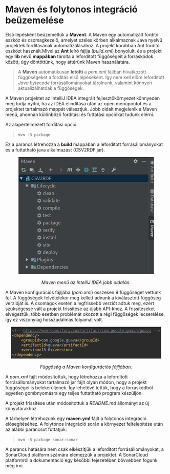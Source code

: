 # Maven és folytonos integráció beüzemelése

Első lépésként beüzemeltük a **Mavent**. A Maven egy automatizált fordító eszköz és csomagkezelő, amelyet széles körben alkalmaznak Java nyelvű projektek fordításának automatizálásához. A projekt korábban Ant fordító eszközt használt.Mivel az **Ant** leíró fájlja (*build.xml*) bonyolult, és a projekt egy **lib** nevű **mappában** tárolta a lefordított függőségeit a forráskódok között, úgy döntöttünk, hogy áttérünk Maven használatára.

> A **Maven** automatikusan **letölti** a *pom.xml* fájlban hivatkozott függőségeket a fordítás első lépéseként. Így nem kell előre lefordított *Java bytecode* forrásállományokat tárolnunk, valamint könnyen aktualizálhatóak a függőségek.

A Maven projektet az IntelliJ IDEA integrált fejlesztőkörnyezet könnyedén meg tudja nyitni, ha az IDEA elindítása után az open menüpontot és a projektet tartalmazó mappát választjuk. Jobb oldalt megjelenik a Maven menü, ahonnan különböző fordítási és futtatási opciókat tudunk elérni.

Az alapértelmezett fordítási opció:<br>

> `mvn -B package`<br>

Ez a parancs létrehozza a **build** mappában a lefordított forrásállományokat és a futtatható java alkalmazást (CSV2RDF.jar).

<div style="text-align:center"><img src="images/maven-menu.png" />
    <p style="text-align:center"><em>Maven menü az IntelliJ IDEA jobb oldalán.</em></p>
</div>

A Maven konfigurációs fájljába (*pom.xml*) összesen 9 függőséget vettünk fel. A függőségek felvételekor meg kellett adnunk a kiválasztott függőség verzióját is. A csomagok esetén a legfrissebb verziót adtuk meg, ezért szükségessé vált a projekt frissítése az újabb API-khoz. A frissítéseket elvégeztük, több esetben problémát okozott a régi függőségek lecserélése, így ez viszonylag hosszadalmas folyamat volt.

<div style="text-align:center"><img src="images/maven-dependency.png" />
    <p style="text-align:center"><em>Függőség a Maven konfigurációs fájljában.</em></p>
</div>

A *pom.xml* fájlt módosítottuk, hogy létrehozza a lefordított forrásállományokat tartalmazó jar fájlt olyan módon, hogy a projekt függőségei is belekerüljenek. Így lehetővé tettük, hogy a forráskódból egyetlen gombnyomásra egy teljes futtatható program készüljön.

A projekt frissítése után módosítottuk a *README.md* állományt az új könyvtárakhoz.

A tárhelyen létrehozunk egy **maven.yml** fájlt a folytonos integráció elősegítéséhez. A folytonos integráció során a környezet feltelepítése után az alábbi parancsot futtatjuk:<br>

> `mvn -B package sonar:sonar`<br>

A parancs hatására nem csak elkészítjük a lefordított forrásállományokat, a SonarCloud platform számára elemezzük a projektet. A SonarCloud platformról a dokumentáció egy későbbi fejezetében bővvebben fogunk még írni.